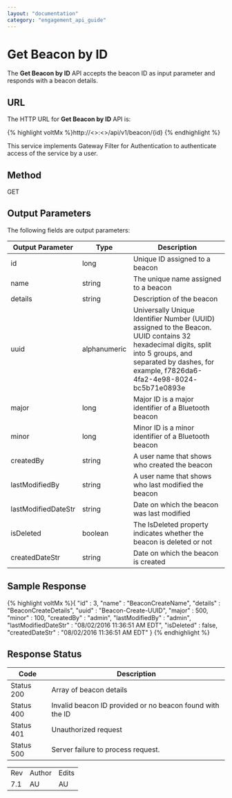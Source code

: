 ```yaml
---
layout: "documentation"
category: "engagement_api_guide"
---
```

                            


Get Beacon by ID
================

The **Get Beacon by ID** API accepts the beacon ID as input parameter and responds with a beacon details.

URL
---

The HTTP URL for **Get Beacon by ID** API is:

{% highlight voltMx %}http://<<host>>:<<port>>/api/v1/beacon/{id}
{% endhighlight %}

This service implements Gateway Filter for Authentication to authenticate access of the service by a user.

Method
------

GET

Output Parameters
-----------------

The following fields are output parameters:

  
| Output Parameter | Type | Description |
| --- | --- | --- |
| id | long | Unique ID assigned to a beacon |
| name | string | The unique name assigned to a beacon |
| details | string | Description of the beacon |
| uuid | alphanumeric | Universally Unique Identifier Number (UUID) assigned to the Beacon. UUID contains 32 hexadecimal digits, split into 5 groups, and separated by dashes, for example, f7826da6-4fa2-4e98-8024- bc5b71e0893e |
| major | long | Major ID is a major identifier of a Bluetooth beacon |
| minor | long | Minor ID is a minor identifier of a Bluetooth beacon |
| createdBy | string | A user name that shows who created the beacon |
| lastModifiedBy | string | A user name that shows who last modified the beacon |
| lastModifiedDateStr | string | Date on which the beacon was last modified |
| isDeleted | boolean | The IsDeleted property indicates whether the beacon is deleted or not |
| createdDateStr | string | Date on which the beacon is created |

Sample Response
---------------

{% highlight voltMx %}{
  "id" : 3,
  "name" : "BeaconCreateName",
  "details" : "BeaconCreateDetails",
  "uuid" : "Beacon-Create-UUID",
  "major" : 500,
  "minor" : 100,
  "createdBy" : "admin",
  "lastModifiedBy" : "admin",
  "lastModifiedDateStr" : "08/02/2016 11:36:51 AM EDT",
  "isDeleted" : false,
  "createdDateStr" : "08/02/2016 11:36:51 AM EDT"
}
{% endhighlight %}

Response Status
---------------

  
| Code | Description |
| --- | --- |
| Status 200 | Array of beacon details |
| Status 400 | Invalid beacon ID provided or no beacon found with the ID |
| Status 401 | Unauthorized request |
| Status 500 | Server failure to process request. |

<table class="TableStyle-RevisionTable" cellspacing="0" style="mc-table-style: url('../Resources/TableStyles/RevisionTable.css');" data-mc-conditions="Default.HTML"><colgroup><col class="TableStyle-RevisionTable-Column-Column1"> <col class="TableStyle-RevisionTable-Column-Column1"> <col class="TableStyle-RevisionTable-Column-Column1"></colgroup><tbody><tr class="TableStyle-RevisionTable-Body-Body1"><td class="TableStyle-RevisionTable-BodyE-Column1-Body1">Rev</td><td class="TableStyle-RevisionTable-BodyE-Column1-Body1">Author</td><td class="TableStyle-RevisionTable-BodyD-Column1-Body1">Edits</td></tr><tr class="TableStyle-RevisionTable-Body-Body1"><td class="TableStyle-RevisionTable-BodyB-Column1-Body1">7.1</td><td class="TableStyle-RevisionTable-BodyB-Column1-Body1">AU</td><td class="TableStyle-RevisionTable-BodyA-Column1-Body1">AU</td></tr></tbody></table>
